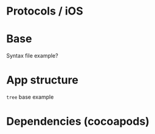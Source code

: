 # Protocols / iOS

# Base

Syntax file example?

# App structure

`tree` base example

# Dependencies (cocoapods)
